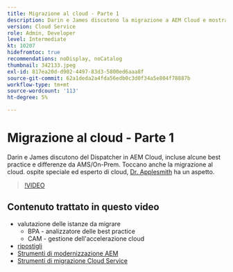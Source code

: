 ```yaml
---
title: Migrazione al cloud - Parte 1
description: Darin e James discutono la migrazione a AEM Cloud e mostrano alcune tecniche e best practice.
version: Cloud Service
role: Admin, Developer
level: Intermediate
kt: 10207
hidefromtoc: true
recommendations: noDisplay, noCatalog
thumbnail: 342133.jpeg
exl-id: 817ea20d-d902-4497-83d3-5800ed6aaa8f
source-git-commit: 62a1deda2a4fda56edb0c3d0f34a5e804f78887b
workflow-type: tm+mt
source-wordcount: '113'
ht-degree: 5%

---
```


# Migrazione al cloud - Parte 1

Darin e James discutono del Dispatcher in AEM Cloud, incluse alcune best practice e differenze da AMS/On-Prem. Toccano anche la migrazione al cloud. ospite speciale ed esperto di cloud, [Dr. Applesmith](https://twitter.com/DrApplesmith) ha un aspetto.

>[!VIDEO](https://video.tv.adobe.com/v/342133/?quality=12&learn=on)

## Contenuto trattato in questo video

+ valutazione delle istanze da migrare
   + BPA - analizzatore delle best practice
   + CAM - gestione dell&#39;accelerazione cloud
+ [ripostigli](https://github.com/chetanmeh/oak-console-scripts/tree/master/src/main/groovy/repostats)
+ [Strumenti di modernizzazione AEM](https://opensource.adobe.com/aem-modernize-tools/)
+ [Strumenti di migrazione Cloud Service](https://github.com/adobe/aem-cloud-service-source-migration)
